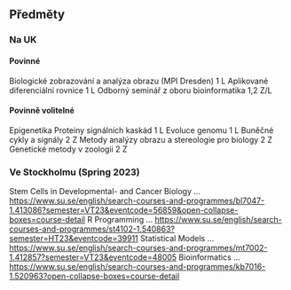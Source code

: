 ## Předměty
### Na UK
#### Povinné
Biologické zobrazování a analýza obrazu (MPI Dresden)	1	L
Aplikované diferenciální rovnice	1	L
Odborný seminář z oboru bioinformatika	1,2	Z/L

#### Povinně volitelné
Epigenetika
Proteiny signálních kaskád	1	L
Evoluce genomu	1	L
Buněčné cykly a signály	2	Z
Metody analýzy obrazu a stereologie pro biology	2	Z
Genetické metody v zoologii	2	Z

### Ve Stockholmu (Spring 2023)
Stem Cells in Developmental- and Cancer Biology ... https://www.su.se/english/search-courses-and-programmes/bl7047-1.413086?semester=VT23&eventcode=56859&open-collapse-boxes=course-detail
R Programming ... https://www.su.se/english/search-courses-and-programmes/st4102-1.540863?semester=HT23&eventcode=39911
Statistical Models ... https://www.su.se/english/search-courses-and-programmes/mt7002-1.412857?semester=VT23&eventcode=48005
Bioinformatics ... https://www.su.se/english/search-courses-and-programmes/kb7016-1.520963?open-collapse-boxes=course-detail

